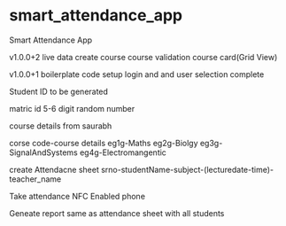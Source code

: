 # smart_attendance_app

Smart Attendance App

v1.0.0+2
live data
create course
course validation
course card(Grid View) 

v1.0.0+1
boilerplate code setup
login and and user selection complete

Student ID to be generated

matric id 5-6 digit random number

course details from saurabh

corse code-course details
eg1g-Maths
eg2g-Biolgy
eg3g-SignalAndSystems
eg4g-Electromangentic

create Attendacne sheet
srno-studentName-subject-(lecturedate-time)-teacher_name

Take attendance
NFC Enabled phone

Geneate report
same as attendance sheet with all students
